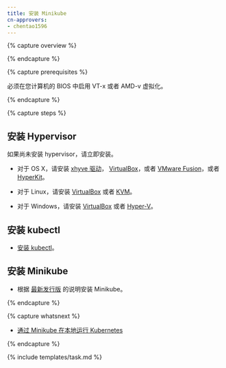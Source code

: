 ```yaml
---
title: 安装 Minikube
cn-approvers:
- chentao1596
---
```




{% capture overview %}




{% endcapture %}

{% capture prerequisites %}


必须在您计算机的 BIOS 中启用 VT-x 或者 AMD-v 虚拟化。

{% endcapture %}

{% capture steps %}


## 安装 Hypervisor


如果尚未安装 hypervisor，请立即安装。


* 对于 OS X，请安装
[xhyve 驱动](https://git.k8s.io/minikube/docs/drivers.md#xhyve-driver)，
[VirtualBox](https://www.virtualbox.org/wiki/Downloads)，或者
[VMware Fusion](https://www.vmware.com/products/fusion)，或者
[HyperKit](https://github.com/moby/hyperkit)。


* 对于 Linux，请安装
[VirtualBox](https://www.virtualbox.org/wiki/Downloads) 或者
[KVM](http://www.linux-kvm.org/)。


* 对于 Windows，请安装
[VirtualBox](https://www.virtualbox.org/wiki/Downloads) 或者
[Hyper-V](https://msdn.microsoft.com/en-us/virtualization/hyperv_on_windows/quick_start/walkthrough_install)。


## 安装 kubectl

* [安装 kubectl](/docs/tasks/tools/install-kubectl/)。


## 安装 Minikube

* 根据 [最新发行版](https://github.com/kubernetes/minikube/releases) 的说明安装 Minikube。

{% endcapture %}

{% capture whatsnext %}


* [通过 Minikube 在本地运行 Kubernetes](/docs/getting-started-guides/minikube/)

{% endcapture %}

{% include templates/task.md %}
